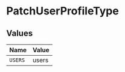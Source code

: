 # PatchUserProfileType


## Values

| Name    | Value   |
| ------- | ------- |
| `USERS` | users   |
